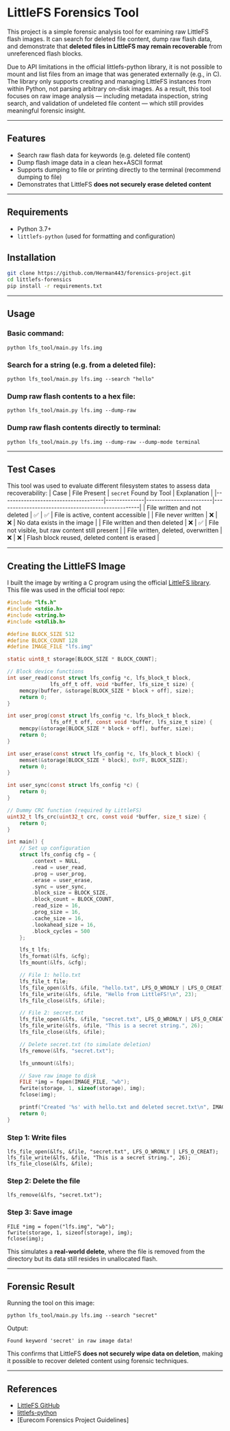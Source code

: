 # LittleFS Forensics Tool

This project is a simple forensic analysis tool for examining raw LittleFS flash images. It can search for deleted file content, dump raw flash data, and demonstrate that **deleted files in LittleFS may remain recoverable** from unreferenced flash blocks.

Due to API limitations in the official littlefs-python library, it is not possible to mount and list files from an image that was generated externally (e.g., in C). The library only supports creating and managing LittleFS instances from within Python, not parsing arbitrary on-disk images. As a result, this tool focuses on raw image analysis — including metadata inspection, string search, and validation of undeleted file content — which still provides meaningful forensic insight.

---

## Features

- Search raw flash data for keywords (e.g. deleted file content)
- Dump flash image data in a clean hex+ASCII format
- Supports dumping to file or printing directly to the terminal (recommend dumping to file)
- Demonstrates that LittleFS **does not securely erase deleted content**

---

## Requirements

- Python 3.7+
- `littlefs-python` (used for formatting and configuration)

## Installation

```bash
git clone https://github.com/Herman443/forensics-project.git
cd littlefs-forensics
pip install -r requirements.txt
```

---

## Usage

### Basic command:

    python lfs_tool/main.py lfs.img

### Search for a string (e.g. from a deleted file):

    python lfs_tool/main.py lfs.img --search "hello"

### Dump raw flash contents to a hex file:

    python lfs_tool/main.py lfs.img --dump-raw

### Dump raw flash contents directly to terminal:

    python lfs_tool/main.py lfs.img --dump-raw --dump-mode terminal

---

## Test Cases

This tool was used to evaluate different filesystem states to assess data recoverability:
| Case | File Present | `secret` Found by Tool | Explanation |
|-------------------------------------|--------------|------------------------|---------------------------------------------------|
| File written and not deleted | ✅ | ✅ | File is active, content accessible |
| File never written | ❌ | ❌ | No data exists in the image |
| File written and then deleted | ❌ | ✅ | File not visible, but raw content still present |
| File written, deleted, overwritten | ❌ | ❌ | Flash block reused, deleted content is erased |

---

## Creating the LittleFS Image

I built the image by writing a C program using the official [LittleFS library](https://github.com/littlefs-project/littlefs). This file was used in the official tool repo:

```c
#include "lfs.h"
#include <stdio.h>
#include <string.h>
#include <stdlib.h>

#define BLOCK_SIZE 512
#define BLOCK_COUNT 128
#define IMAGE_FILE "lfs.img"

static uint8_t storage[BLOCK_SIZE * BLOCK_COUNT];

// Block device functions
int user_read(const struct lfs_config *c, lfs_block_t block,
              lfs_off_t off, void *buffer, lfs_size_t size) {
    memcpy(buffer, &storage[BLOCK_SIZE * block + off], size);
    return 0;
}

int user_prog(const struct lfs_config *c, lfs_block_t block,
              lfs_off_t off, const void *buffer, lfs_size_t size) {
    memcpy(&storage[BLOCK_SIZE * block + off], buffer, size);
    return 0;
}

int user_erase(const struct lfs_config *c, lfs_block_t block) {
    memset(&storage[BLOCK_SIZE * block], 0xFF, BLOCK_SIZE);
    return 0;
}

int user_sync(const struct lfs_config *c) {
    return 0;
}

// Dummy CRC function (required by LittleFS)
uint32_t lfs_crc(uint32_t crc, const void *buffer, size_t size) {
    return 0;
}

int main() {
    // Set up configuration
    struct lfs_config cfg = {
        .context = NULL,
        .read = user_read,
        .prog = user_prog,
        .erase = user_erase,
        .sync = user_sync,
        .block_size = BLOCK_SIZE,
        .block_count = BLOCK_COUNT,
        .read_size = 16,
        .prog_size = 16,
        .cache_size = 16,
        .lookahead_size = 16,
        .block_cycles = 500
    };

    lfs_t lfs;
    lfs_format(&lfs, &cfg);
    lfs_mount(&lfs, &cfg);

    // File 1: hello.txt
    lfs_file_t file;
    lfs_file_open(&lfs, &file, "hello.txt", LFS_O_WRONLY | LFS_O_CREAT);
    lfs_file_write(&lfs, &file, "Hello from LittleFS!\n", 23);
    lfs_file_close(&lfs, &file);

    // File 2: secret.txt
    lfs_file_open(&lfs, &file, "secret.txt", LFS_O_WRONLY | LFS_O_CREAT);
    lfs_file_write(&lfs, &file, "This is a secret string.", 26);
    lfs_file_close(&lfs, &file);

    // Delete secret.txt (to simulate deletion)
    lfs_remove(&lfs, "secret.txt");

    lfs_unmount(&lfs);

    // Save raw image to disk
    FILE *img = fopen(IMAGE_FILE, "wb");
    fwrite(storage, 1, sizeof(storage), img);
    fclose(img);

    printf("Created '%s' with hello.txt and deleted secret.txt\n", IMAGE_FILE);
    return 0;
}


```

### Step 1: Write files

    lfs_file_open(&lfs, &file, "secret.txt", LFS_O_WRONLY | LFS_O_CREAT);
    lfs_file_write(&lfs, &file, "This is a secret string.", 26);
    lfs_file_close(&lfs, &file);

### Step 2: Delete the file

    lfs_remove(&lfs, "secret.txt");

### Step 3: Save image

    FILE *img = fopen("lfs.img", "wb");
    fwrite(storage, 1, sizeof(storage), img);
    fclose(img);

This simulates a **real-world delete**, where the file is removed from the directory but its data still resides in unallocated flash.

---

## Forensic Result

Running the tool on this image:

    python lfs_tool/main.py lfs.img --search "secret"

Output:

    Found keyword 'secret' in raw image data!

This confirms that LittleFS **does not securely wipe data on deletion**, making it possible to recover deleted content using forensic techniques.

---

## References

- [LittleFS GitHub](https://github.com/littlefs-project/littlefs)
- [littlefs-python](https://github.com/littlefs-project/littlefs-python)
- [Eurecom Forensics Project Guidelines]
